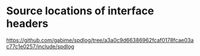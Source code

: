 # Source locations of interface headers

https://github.com/gabime/spdlog/tree/a3a0c9d66386962fcaf0178fcae03ac77c1e0257/include/spdlog
